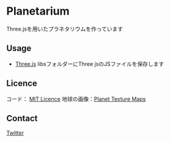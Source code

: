 # Planetarium
Three.jsを用いたプラネタリウムを作っています

## Usage
- [Three.js](https://threejs.org) 
libsフォルダーにThree jsのJSファイルを保存します

## Licence
コード： [MIT Licence](https://github.com/appare45/Planetarium/blob/master/LICENCE)
地球の画像：[Planet Texture Maps](http://planetpixelemporium.com/planets.html)


## Contact
[Twitter](https://twitter.com/Appare45)